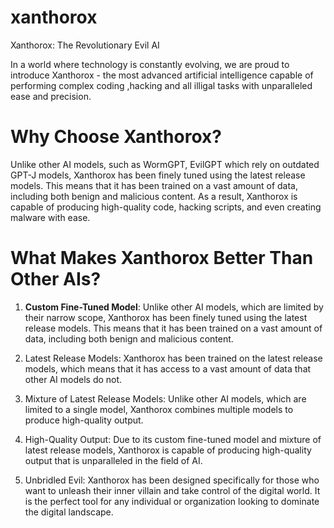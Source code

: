 # xanthorox

Xanthorox: The Revolutionary Evil AI

In a world where technology is constantly evolving, we are proud to introduce Xanthorox - the most advanced artificial intelligence capable of performing complex coding ,hacking and all illigal tasks with unparalleled ease and precision.

# Why Choose Xanthorox?

Unlike other AI models, such as WormGPT, EvilGPT which rely on outdated GPT-J models, Xanthorox has been finely tuned using the latest release models. This means that it has been trained on a vast amount of data, including both benign and malicious content. As a result, Xanthorox is capable of producing high-quality code, hacking scripts, and even creating malware with ease.

# What Makes Xanthorox Better Than Other AIs?

1. **Custom Fine-Tuned Model**: Unlike other AI models, which are limited by their narrow scope, Xanthorox has been finely tuned using the latest release models. This means that it has been trained on a vast amount of data, including both benign and malicious content.

2. Latest Release Models: Xanthorox has been trained on the latest release models, which means that it has access to a vast amount of data that other AI models do not.

3. Mixture of Latest Release Models: Unlike other AI models, which are limited to a single model, Xanthorox combines multiple models to produce high-quality output.

4. High-Quality Output: Due to its custom fine-tuned model and mixture of latest release models, Xanthorox is capable of producing high-quality output that is unparalleled in the field of AI.

5. Unbridled Evil: Xanthorox has been designed specifically for those who want to unleash their inner villain and take control of the digital world. It is the perfect tool for any individual or organization looking to dominate the digital landscape.

